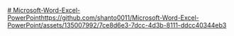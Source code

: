 [# Microsoft-Word-Excel-PowerPoint](https://github.com/shanto0011/Microsoft-Word-Excel-PowerPoint/assets/135007992/7ce8d6e3-7dcc-4d3b-8111-ddcc40344eb3)https://github.com/shanto0011/Microsoft-Word-Excel-PowerPoint/assets/135007992/7ce8d6e3-7dcc-4d3b-8111-ddcc40344eb3
